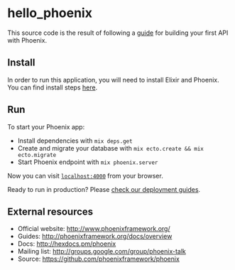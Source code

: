 # hello_phoenix

This source code is the result of following a [guide](https://gist.github.com/holtbp/8a075d8afb9072a4e7c7a748f6f9ee43) for building your first API with Phoenix.

## Install

In order to run this application, you will need to install Elixir and Phoenix. You can find install steps [here](https://gist.github.com/holtbp/22b8b0bce16ee57e0d83b5b2d5885155).

## Run

To start your Phoenix app:

  * Install dependencies with `mix deps.get`
  * Create and migrate your database with `mix ecto.create && mix ecto.migrate`
  * Start Phoenix endpoint with `mix phoenix.server`

Now you can visit [`localhost:4000`](http://localhost:4000) from your browser.

Ready to run in production? Please [check our deployment guides](http://www.phoenixframework.org/docs/deployment).

## External resources

  * Official website: http://www.phoenixframework.org/
  * Guides: http://phoenixframework.org/docs/overview
  * Docs: http://hexdocs.pm/phoenix
  * Mailing list: http://groups.google.com/group/phoenix-talk
  * Source: https://github.com/phoenixframework/phoenix
